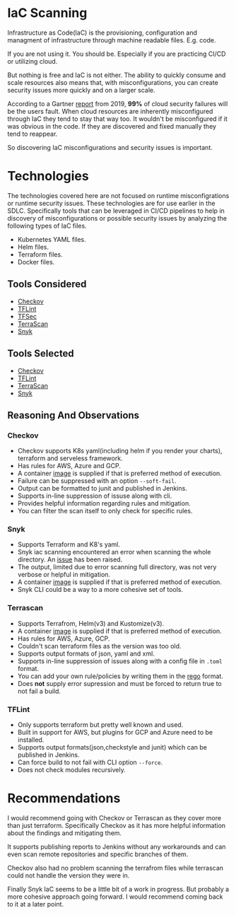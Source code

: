 # IaC Scanning
Infrastructure as Code(IaC) is the provisioning, configuration and managment of infrastructure through machine readable files. E.g. code.

If you are not using it. You should be. Especially if you are practicing CI/CD or utilizing cloud.

But nothing is free and IaC is not either. The ability to quickly consume and scale resources also means that, with misconfigurations, you can create security issues more quickly and on a larger scale.

According to a Gartner [report](https://www.gartner.com/smarterwithgartner/is-the-cloud-secure/) from 2019, **99%** of cloud security failures will be the users fault. When cloud resources are inherently misconfigured through IaC they tend to stay that way too. It wouldn't be misconfigured if it was obvious in the code. If they are discovered and fixed manually they tend to reappear. 

So discovering IaC misconfigurations and security issues is important.
# Technologies
The technologies covered here are not focused on runtime misconfigrations or runtime security issues. These technologies are for use earlier in the SDLC. Specifically tools that can be leveraged in CI/CD pipelines to help in discovery of misconfigurations or possible security issues by analyzing the following types of IaC files.

* Kubernetes YAML files.
* Helm files.
* Terraform files.
* Docker files.
## Tools Considered
* [Checkov](https://github.com/bridgecrewio/checkov)
* [TFLint](https://github.com/terraform-linters/tflint)
* [TFSec](https://github.com/tfsec/tfsec)
* [TerraScan](https://github.com/accurics/terrascan)
* [Snyk](https://support.snyk.io/hc/en-us/articles/360014938398-Getting-started-with-Snyk-Infrastructure-as-Code-IaC-)
## Tools Selected
* [Checkov](https://github.com/bridgecrewio/checkov)
* [TFLint](https://github.com/terraform-linters/tflint)
* [TerraScan](https://github.com/accurics/terrascan)
* [Snyk](https://support.snyk.io/hc/en-us/articles/360014938398-Getting-started-with-Snyk-Infrastructure-as-Code-IaC-)
## Reasoning And Observations
### Checkov
* Checkov supports K8s yaml(including helm if you render your charts), terraform and serveless framework.
* Has rules for AWS, Azure and GCP.
* A container [image](https://hub.docker.com/r/bridgecrew/checkov) is supplied if that is preferred method of execution. 
* Failure can be suppressed with an option `--soft-fail`.
* Output can be formatted to junit and published in Jenkins.
* Supports in-line suppression of issuse along with cli.
* Provides helpful information regarding rules and mitigation.
* You can filter the scan itself to only check for specific rules.
### Snyk
* Supports Terraform and K8's yaml.
* Snyk iac scanning encountered an error when scanning the whole directory. An [issue](https://github.com/snyk/snyk/issues/1637) has been raised.
* The output, limited due to error scanning full directory, was not very verbose or helpful in mitigation.
* A container [image](https://hub.docker.com/r/snyk/snyk-cli) is supplied if that is preferred method of execution. 
* Snyk CLI could be a way to a more cohesive set of tools.
### Terrascan
* Supports Terrafrom, Helm(v3) and Kustomize(v3).
* A container [image](https://hub.docker.com/r/accurics/terrascan) is supplied if that is preferred method of execution. 
* Has rules for AWS, Azure, GCP.
* Couldn't scan terraform files as the version was too old.
* Supports output formats of json, yaml and xml.
* Supports in-line suppression of issues along with a config file in `.toml` format.
* You can add your own rule/policies by writing them in the [rego](https://www.openpolicyagent.org/docs/latest/policy-language/) format.
* Does **not** supply error supression and must be forced to return true to not fail a build.
### TFLint
* Only supports terraform but pretty well known and used.
* Built in support for AWS, but plugins for GCP and Azure need to be installed.
* Supports output formats(json,checkstyle and junit) which can be published in Jenkins.
* Can force build to not fail with CLI option `--force`.
* Does not check modules recursively. 

# Recommendations
I would recommend going with Checkov or Terrascan as they cover more than just terraform. Specifically Checkov as it has more helpful information about the findings and mitigating them. 

It supports publishing reports to Jenkins without any workarounds and can even scan remote repositories and specific branches of them. 

Checkov also had no problem scanning the terrafrom files while terrascan could not handle the version they were in.

Finally Snyk IaC seems to be a little bit of a work in progress. But probably a more cohesive approach going forward. I would recommend coming back to it at a later point.